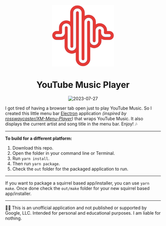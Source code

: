 <p align="center">
  <img width="200" height="200" src="Icon.png">
</p>

<h1 align="center">YouTube Music Player</h1>

<p align="center">
<img width="450" alt="2023-07-27" src="https://i.imgur.com/vMD8d3p.png">
</p>

I got tired of having a browser tab open just to play YouTube Music. So I created this little menu bar [Electron](https://www.electronjs.org/) application *(inspired by [rosswaycaster/XM-Menu-Player][XMMenuPlayer])* that wraps YouTube Music. It also displays the current artist and song title in the menu bar. Enjoy! 🎶

---

**To build for a different platform:**
1. Download this repo.
2. Open the folder in your command line or Terminal.
3. Run `yarn install`.
4. Then run `yarn package`.
5. Check the `out` folder for the packaged application to run.

---

If you want to package a squirrel based app/installer, you can use `yarn make`. Once done check the `out/make` folder for your new squirrel based app/installer.

---

🧑‍⚖️ This is an unofficial application and not published or supported by Google, LLC. Intended for personal and educational purposes. I am liable for nothing.

[XMMenuPlayer]: https://github.com/rosswaycaster/XM-Menu-Player
